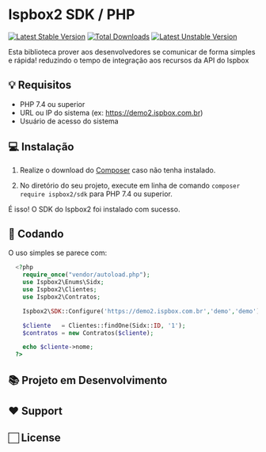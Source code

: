 # Ispbox2 SDK / PHP

[![Latest Stable Version](http://poser.pugx.org/ispbox2/sdk/v)](https://packagist.org/packages/ispbox2/sdk)
[![Total Downloads](http://poser.pugx.org/ispbox2/sdk/downloads)](https://packagist.org/packages/ispbox2/sdk)
[![Latest Unstable Version](http://poser.pugx.org/ispbox2/sdk/v/unstable)](https://packagist.org/packages/ispbox2/sdk)

Esta biblioteca prover aos desenvolvedores se comunicar de forma simples e rápida! reduzindo o tempo de integração aos recursos da API do Ispbox

## 💡 Requisitos

- PHP 7.4 ou superior
- URL ou IP do sistema (ex: https://demo2.ispbox.com.br)
- Usuário de acesso do sistema

## 💻 Instalação 

1. Realize o download do [Composer](https://getcomposer.org/doc/00-intro.md) caso não tenha instalado.

2. No diretório do seu projeto, execute em linha de comando
`composer require ispbox2/sdk` para PHP 7.4 ou superior.

É isso! O SDK do Ispbox2 foi instalado com sucesso.

## 🌟 Codando
  
  O uso simples se parece com:
  
```php
  <?php
    require_once("vendor/autoload.php");
    use Ispbox2\Enums\Sidx;
    use Ispbox2\Clientes;
    use Ispbox2\Contratos;

    Ispbox2\SDK::Configure('https://demo2.ispbox.com.br','demo','demo');

    $cliente   = Clientes::findOne(Sidx::ID, '1');
    $contratos = new Contratos($cliente);

    echo $cliente->nome;
  ?>
```

## 📚 Projeto em Desenvolvimento 

## ❤️ Support 

## 🏻 License 